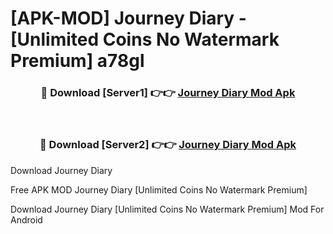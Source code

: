 # [APK-MOD] Journey  Diary - [Unlimited Coins No Watermark Premium] a78gl



<div align="center">
<h3>🔴 Download [Server1] 👉👉 <a href="https://momento.my/?title=Journey__Diary">Journey  Diary Mod Apk</a></h3><br>

<h3>🔴 Download [Server2] 👉👉 <a href="https://momento.my/?title=Journey__Diary">Journey  Diary Mod Apk</a></h3>
</div>



Download Journey  Diary 

Free APK MOD Journey  Diary [Unlimited Coins No Watermark Premium]

Download Journey  Diary [Unlimited Coins No Watermark Premium] Mod For Android
